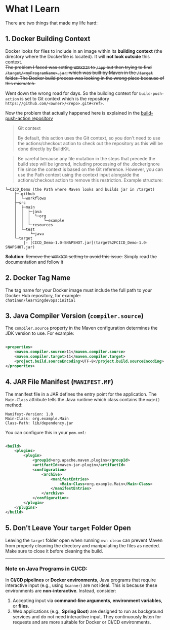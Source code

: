 # What I Learn

There are two things that made my life hard:

## 1. Docker Building Context

Docker looks for files to include in an image within its **building context** (the directory where the Dockerfile is
located). It will **not look outside** this context.  
~~The problem I faced was setting `WORKDIR` to `/app` but then trying to find `/target/<myProgramName>.jar`, which was
built by Maven in the `/target` folder. The Docker build process was looking in the wrong place because of this
mismatch.~~

Went down the wrong road for days. So the building context for `build-push-action` is set to Git context which is the
repository `https://github.com/<owner>/<repo>.git#<ref>.`

Now the problem that actually happened here is explained in the [build-push-action repository]([www.google.com](https://github.com/docker/build-push-action))
> Git context
>
>By default, this action uses the Git context, so you don't need to use the actions/checkout action to check out the
> repository as this will be done directly by BuildKit.



> Be careful because any file mutation in the steps that precede the build step will be ignored, including processing of
> the .dockerignore file since the context is based on the Git reference. However, you can use the Path context using
> the
> context input alongside the actions/checkout action to remove this restriction.
> Example structure:

```
└─CICD_Demo (the Path where Maven looks and builds jar in /target)
    ├─.github
    │  └─workflows
    ├─src
    │  ├─main
    │  │  ├─java
    │  │  │  └─org
    │  │  │      └─example
    │  │  └─resources
    │  └─test
    │      └─java
    └─target
        |- [CICD_Demo-1.0-SNAPSHOT.jar](target%2FCICD_Demo-1.0-SNAPSHOT.jar)
```

**Solution**: ~~Remove the `WORKDIR` setting to avoid this issue.~~ Simply read the documentation and follow it

## 2. Docker Tag Name

The tag name for your Docker image must include the full path to your Docker Hub repository, for example:  
`chatinun/learningdevops:initial`

## 3. Java Compiler Version (`compiler.source`)

The `compiler.source` property in the Maven configuration determines the JDK version to use. For example:

```xml

<properties>
    <maven.compiler.source>11</maven.compiler.source>
    <maven.compiler.target>11</maven.compiler.target>
    <project.build.sourceEncoding>UTF-8</project.build.sourceEncoding>
</properties>
```

## 4. JAR File Manifest (`MANIFEST.MF`)

The manifest file in a JAR defines the entry point for the application. The `Main-Class` attribute tells the Java
runtime which class contains the `main()` method:

```
Manifest-Version: 1.0
Main-Class: org.example.Main
Class-Path: lib/dependency.jar
```

You can configure this in your `pom.xml`:

```xml

<build>
    <plugins>
        <plugin>
            <groupId>org.apache.maven.plugins</groupId>
            <artifactId>maven-jar-plugin</artifactId>
            <configuration>
                <archive>
                    <manifestEntries>
                        <Main-Class>org.example.Main</Main-Class>
                    </manifestEntries>
                </archive>
            </configuration>
        </plugin>
    </plugins>
</build>
```

## 5. Don't Leave Your `target` Folder Open

Leaving the `target` folder open when running `mvn clean` can prevent Maven from properly cleaning the directory and
manipulating the files as needed. Make sure to close it before cleaning the build.

---

### **Note on Java Programs in CI/CD:**

In **CI/CD pipelines** or **Docker environments**, Java programs that require interactive input (e.g., using `Scanner`)
are not ideal. This is because these environments are **non-interactive**. Instead, consider:

1. Accepting input via **command-line arguments**, **environment variables**, or **files**.
2. Web applications (e.g., **Spring Boot**) are designed to run as background services and do not need interactive
   input. They continuously listen for requests and are more suitable for Docker or CI/CD environments.
